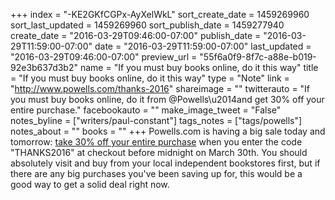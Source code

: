 +++
index = "-KE2GKfCGPx-AyXelWkL"
sort_create_date = 1459269960
sort_last_updated = 1459269960
sort_publish_date = 1459277940
create_date = "2016-03-29T09:46:00-07:00"
publish_date = "2016-03-29T11:59:00-07:00"
date = "2016-03-29T11:59:00-07:00"
last_updated = "2016-03-29T09:46:00-07:00"
preview_url = "55f6a0f9-8f7c-a88e-b019-92e3b637d3b2"
name = "If you must buy books online, do it this way"
title = "If you must buy books online, do it this way"
type = "Note"
link = "http://www.powells.com/thanks-2016"
shareimage = ""
twitterauto = "If you must buy books online, do it from @Powells\u2014and get 30% off your entire purchase."
facebookauto = ""
make_image_tweet = "False"
notes_byline = ["writers/paul-constant"]
tags_notes = ["tags/powells"]
notes_about = ""
books = ""
+++
Powells.com is having a big sale today and tomorrow: [take 30% off your entire purchase](http://www.powells.com/thanks-2016) when you enter the code "THANKS2016" at checkout before midnight on March 30th. You should absolutely visit and buy from your local independent bookstores first, but if there are any big purchases you've been saving up for, this would be a good way to get a solid deal right now.